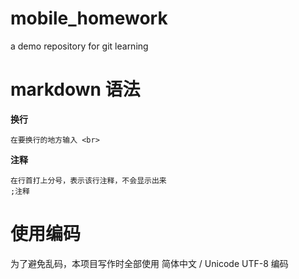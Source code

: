 # mobile_homework
a demo repository for git learning
# markdown 语法
**换行**<br>

	在要换行的地方输入 <br>

**注释**<br>

	在行首打上分号，表示该行注释，不会显示出来
	;注释

# 使用编码
为了避免乱码，本项目写作时全部使用 简体中文 / Unicode UTF-8 编码